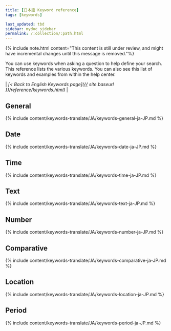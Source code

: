 ```yaml
---
title: [日本語 Keyword reference]
tags: [keywords]

last_updated: tbd
sidebar: mydoc_sidebar
permalink: /:collection/:path.html
---
```

{% include note.html content="This content is still under review, and might have incremental changes until this message is removed."%}

You can use keywords when asking a question to help define your search. This
reference lists the various keywords. You can also see this list of keywords and
examples from within the help center.

| _[< Back to English Keywords page]({{ site.baseurl }}/reference/keywords.html)_ |

## General

{% include content/keywords-translate/JA/keywords-general-ja-JP.md %}

## Date

{% include content/keywords-translate/JA/keywords-date-ja-JP.md %}

## Time

{% include content/keywords-translate/JA/keywords-time-ja-JP.md %}

## Text

{% include content/keywords-translate/JA/keywords-text-ja-JP.md %}

## Number

{% include content/keywords-translate/JA/keywords-number-ja-JP.md %}

## Comparative

{% include content/keywords-translate/JA/keywords-comparative-ja-JP.md %}

## Location

{% include content/keywords-translate/JA/keywords-location-ja-JP.md %}

## Period

{% include content/keywords-translate/JA/keywords-period-ja-JP.md %}

<!-- ## Help

{% include content/keywords-translate/JA/keywords-help-ja-JP.md %} -->
